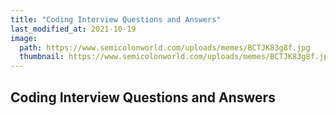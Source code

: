 ```yaml
---
title: "Coding Interview Questions and Answers"
last_modified_at: 2021-10-19
image: 
  path: https://www.semicolonworld.com/uploads/memes/BCTJK83g8f.jpg
  thumbnail: https://www.semicolonworld.com/uploads/memes/BCTJK83g8f.jpg
---
```


## Coding Interview Questions and Answers
